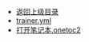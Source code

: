 - [返回上级目录](../)
- [trainer.yml](计算机/人工智能/机器视觉/项目学习法/人脸识别/trainer/trainer.yml)
- [打开笔记本.onetoc2](计算机/人工智能/机器视觉/项目学习法/人脸识别/trainer/打开笔记本.onetoc2)